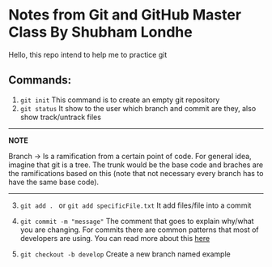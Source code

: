 # Notes from Git and GitHub Master Class By Shubham Londhe

Hello,
this repo intend to help me to practice git

## Commands:

1. ```git init```
This command is to create an empty git repository
2. ```git status```
It show to the user which branch and commit are they, also
show track/untrack files
---
**NOTE**

Branch &rarr; Is a ramification from a certain point of code. For general idea, imagine that git is a tree. The trunk would be the base code and braches are the ramifications based on this (note that not necessary every branch has to have the same base code).

---
3. ```git add . ``` or ```git add specificFile.txt```
It add files/file into a commit

4. ```git commit -m "message"```
The comment that goes to explain why/what you are changing.
For commits there are common patterns that most of developers are using. You can read more about this [here](https://github.com/helderberto/dotfiles/blob/main/git/.gittemplates/commitrkf)

5. ```git checkout -b develop```
Create a new branch named example